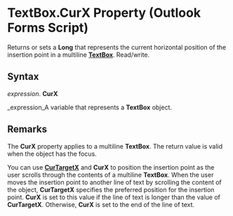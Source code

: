 
# TextBox.CurX Property (Outlook Forms Script)

Returns or sets a  **Long** that represents the current horizontal position of the insertion point in a multiline **[TextBox](4a0e4a3d-beca-9f94-7e27-469c4bafe250.md)**. Read/write.


## Syntax

 _expression_. **CurX**

 _expression_A variable that represents a  **TextBox** object.


## Remarks

The  **CurX** property applies to a multiline **TextBox**. The return value is valid when the object has the focus.

You can use  **[CurTargetX](4d5a6a33-48c4-651d-29e6-d2f27f81a8db.md)** and **CurX** to position the insertion point as the user scrolls through the contents of a multiline **TextBox**. When the user moves the insertion point to another line of text by scrolling the content of the object,  **CurTargetX** specifies the preferred position for the insertion point. **CurX** is set to this value if the line of text is longer than the value of **CurTargetX**. Otherwise,  **CurX** is set to the end of the line of text.

